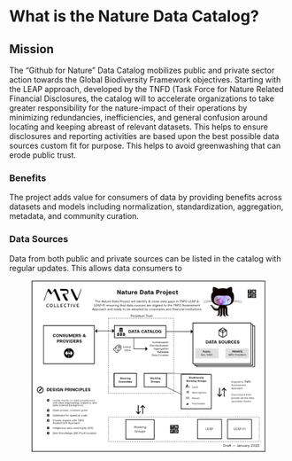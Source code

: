 # What is the Nature Data Catalog?

## **Mission**&#x20;

The “Github for Nature” Data Catalog mobilizes public and private sector action towards the Global Biodiversity Framework objectives. Starting with the LEAP approach, developed by the TNFD (Task Force for Nature Related Financial Disclosures, the catalog will to accelerate organizations to take greater responsibility for the nature-impact of their operations by minimizing redundancies, inefficiencies, and general confusion around locating and keeping abreast of relevant datasets. This helps to ensure disclosures and reporting activities are based upon the best possible data sources custom fit for purpose. This helps to avoid greenwashing that can erode public trust.

### **Benefits**

The project adds value for consumers of data by providing benefits across datasets and models including normalization, standardization, aggregation, metadata, and community curation.&#x20;

### Data Sources

Data from both public and private sources can be listed in the catalog with regular updates. This allows data consumers to&#x20;

<figure><img src="../.gitbook/assets/image (1).png" alt=""><figcaption></figcaption></figure>
